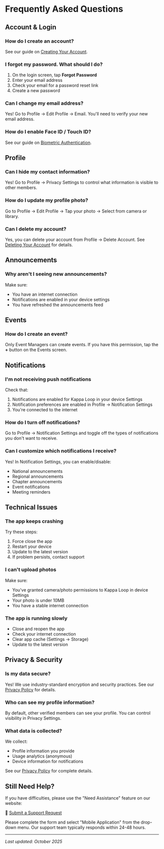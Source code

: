 # Frequently Asked Questions

## Account & Login

### How do I create an account?

See our guide on [Creating Your Account](getting-started/creating-account.md).

### I forgot my password. What should I do?

1. On the login screen, tap **Forgot Password**
2. Enter your email address
3. Check your email for a password reset link
4. Create a new password

### Can I change my email address?

Yes! Go to Profile → Edit Profile → Email. You'll need to verify your new email address.

### How do I enable Face ID / Touch ID?

See our guide on [Biometric Authentication](profile/biometric-auth.md).

## Profile

### Can I hide my contact information?

Yes! Go to Profile → Privacy Settings to control what information is visible to other members.

### How do I update my profile photo?

Go to Profile → Edit Profile → Tap your photo → Select from camera or library.

### Can I delete my account?

Yes, you can delete your account from Profile → Delete Account. See [Deleting Your Account](profile/deleting-account.md) for details.

## Announcements

### Why aren't I seeing new announcements?

Make sure:
* You have an internet connection
* Notifications are enabled in your device settings
* You have refreshed the announcements feed

## Events

### How do I create an event?

Only Event Managers can create events. If you have this permission, tap the **+** button on the Events screen.

## Notifications

### I'm not receiving push notifications

Check that:
1. Notifications are enabled for Kappa Loop in your device Settings
2. Notification preferences are enabled in Profile → Notification Settings
3. You're connected to the internet

### How do I turn off notifications?

Go to Profile → Notification Settings and toggle off the types of notifications you don't want to receive.

### Can I customize which notifications I receive?

Yes! In Notification Settings, you can enable/disable:
* National announcements
* Regional announcements
* Chapter announcements
* Event notifications
* Meeting reminders

## Technical Issues

### The app keeps crashing

Try these steps:
1. Force close the app
2. Restart your device
3. Update to the latest version
4. If problem persists, contact support

### I can't upload photos

Make sure:
* You've granted camera/photo permissions to Kappa Loop in device Settings
* Your photo is under 10MB
* You have a stable internet connection

### The app is running slowly

* Close and reopen the app
* Check your internet connection
* Clear app cache (Settings → Storage)
* Update to the latest version

## Privacy & Security

### Is my data secure?

Yes! We use industry-standard encryption and security practices. See our [Privacy Policy](policies/privacy.md) for details.

### Who can see my profile information?

By default, other verified members can see your profile. You can control visibility in Privacy Settings.

### What data is collected?

We collect:
* Profile information you provide
* Usage analytics (anonymous)
* Device information for notifications

See our [Privacy Policy](policies/privacy.md) for complete details.

## Still Need Help?

If you have difficulties, please use the "Need Assistance" feature on our website:

🔗 [Submit a Support Request](https://www.kappaalphapsi1911.com/need-assistance/)

Please complete the form and select "Mobile Application" from the drop-down menu. Our support team typically responds within 24-48 hours.

---

_Last updated: October 2025_
